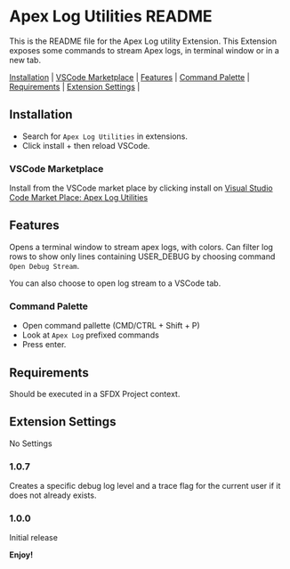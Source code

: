 # Apex Log Utilities README

This is the README file for the Apex Log utility Extension. This Extension exposes some commands to stream Apex logs, in terminal window or in a new tab.

[Installation](#installation 'Installation instructions') |
[VSCode Marketplace](#vscode-marketplace 'VSCode Marketplace') |
[Features](#features 'Details about Features') |
[Command Palette](#command-palette 'Command Palette') |
[Requirements](#requirements 'Requirements') |
[Extension Settings](#extension-settings 'Go to Extension Settings') |

## Installation

- Search for `Apex Log Utilities` in extensions.
- Click install + then reload VSCode.

### VSCode Marketplace

Install from the VSCode market place by clicking install on [Visual Studio Code Market Place: Apex Log Utilities](https://marketplace.visualstudio.com/items?itemName=GilGourevitch.apex-log-utilities)

## Features

Opens a terminal window to stream apex logs, with colors.
Can filter log rows to show only lines containing USER_DEBUG by choosing command `Open Debug Stream`.

You can also choose to open log stream to a VSCode tab.

### Command Palette

- Open command pallette (CMD/CTRL + Shift + P)
- Look at `Apex Log` prefixed commands
- Press enter.

## Requirements

Should be executed in a SFDX Project context.

## Extension Settings

No Settings

### 1.0.7

Creates a specific debug log level and a trace flag for the current user if it does not already exists.

### 1.0.0

Initial release


**Enjoy!**
